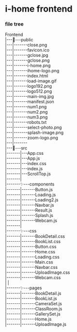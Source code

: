# i-home frontend


### file tree

Frontend <br/>
|---🎈---public <br/>
|---|-------close.png <br/>
|---|-------favicon.ico <br/>
|---|-------gclose.jpg <br/>
|---|-------gclose.png <br/>
|---|-------i-home.png <br/>
|---|-------ihome-logo.png <br/>
|---|-------index.html <br/>
|---|-------load-image.gif <br/>
|---|-------logo192.png <br/>
|---|-------logo512.png <br/>
|---|-------main-img.jpg <br/>
|---|-------manifest.json <br/>
|---|-------num1.png <br/>
|---|-------num2.png <br/>
|---|-------num3.png <br/>
|---|-------robots.txt <br/>
|---|-------select-photo.png <br/>
|---|-------splash-image.png <br/>
|---|-------zoom-logo.png <br/>
|---|------- <br/>
|---🎈---src <br/>
|-------|---App.css <br/>
|-------|---App.js <br/>
|-------|---index.css <br/>
|-------|---index.js <br/>
|-------|---ScrollTop.js <br/>
|-------|    <br/>
|-------✨---components <br/>
|-------|-------Button.js <br/>
|-------|-------Loading.js <br/>
|-------|-------Loading2.js <br/>
|-------|-------Navbar.js <br/>
|-------|-------Result.js <br/>
|-------|-------Splash.js <br/>
|-------|-------Webcam.js <br/>
|-------|        <br/>
|-------✨---css <br/>
|-------|-------BookDetail.css <br/>
|-------|-------BookList.css <br/>
|-------|-------Button.css <br/>
|-------|-------Home.css <br/>
|-------|-------Loading.css <br/>
|-------|-------Main.css <br/>
|-------|-------Navbar.css <br/>
|-------|-------UploadImage.css <br/>
|-------|-------Webcam.css <br/>
|       |        <br/>
|-------✨---pages <br/>
|-------|-------BookDetail.js <br/>
|-------|-------BookList.js <br/>
|-------|-------CameraSet.js <br/>
|-------|-------ClassRoom.js <br/>
|-------|-------GallerySet.js <br/>
|-------|-------Home.js <br/>
|-------|-------UploadImage.js <br/>
